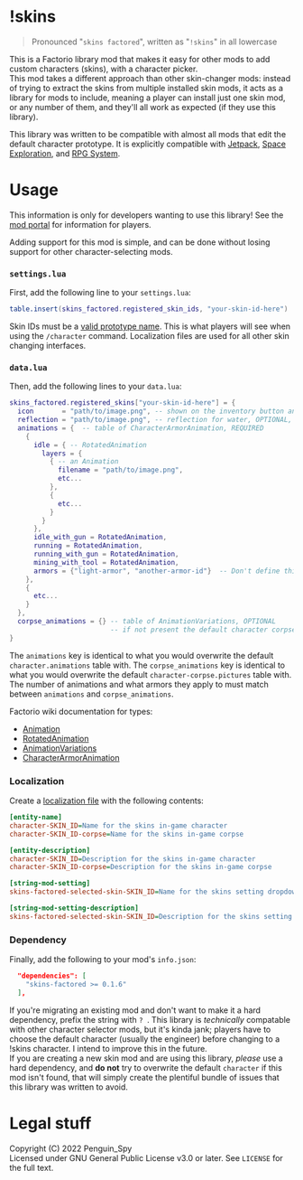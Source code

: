 # !skins
> Pronounced "`skins factored`", written as "`!skins`" in all lowercase

This is a Factorio library mod that makes it easy for other mods to add custom characters (skins), with a character picker.  
This mod takes a different approach than other skin-changer mods: instead of trying to extract the skins from multiple installed skin mods, it acts as a library for mods to include, meaning a player can install just one skin mod, or any number of them, and they'll all work as expected (if they use this library).

This library was written to be compatible with almost all mods that edit the default character prototype. It is explicitly compatible with [Jetpack](https://mods.factorio.com/mod/jetpack), [Space Exploration](https://mods.factorio.com/mod/space-exploration), and [RPG System](https://mods.factorio.com/mod/RPGsystem).

# Usage
This information is only for developers wanting to use this library! See the [mod portal](https://mods.factorio.com/mod/skins-factored) for information for players.

Adding support for this mod is simple, and can be done without losing support for other character-selecting mods.  

### `settings.lua`
First, add the following line to your `settings.lua`:
```lua
table.insert(skins_factored.registered_skin_ids, "your-skin-id-here")
```
Skin IDs must be a [valid prototype name](https://wiki.factorio.com/PrototypeBase#name "PrototypeBase - Factorio Wiki"). This is what players will see when using the `/character` command. Localization files are used for all other skin changing interfaces.

### `data.lua`
Then, add the following lines to your `data.lua`:
```lua
skins_factored.registered_skins["your-skin-id-here"] = {
  icon       = "path/to/image.png", -- shown on the inventory button and in the gui, REQUIRED
  reflection = "path/to/image.png", -- reflection for water, OPTIONAL, will default to the default player's texture
  animations = {  -- table of CharacterArmorAnimation, REQUIRED
    {
      idle = { -- RotatedAnimation
        layers = {
          { -- an Animation
            filename = "path/to/image.png",
            etc...
          },
          {
            etc...
          }
        }
      },
      idle_with_gun = RotatedAnimation,
      running = RotatedAnimation,
      running_with_gun = RotatedAnimation,
      mining_with_tool = RotatedAnimation,
      armors = {"light-armor", "another-armor-id"}  -- Don't define this if you want these animations to be used for the player without armor.
    },
    {
      etc...
    }
  },
  corpse_animations = {} -- table of AnimationVariations, OPTIONAL
                         -- if not present the default character corpse entity is used (no custom corpse is generated)
}
```
The `animations` key is identical to what you would overwrite the default `character.animations` table with. The `corpse_animations` key is identical to what you would overwrite the default `character-corpse.pictures` table with.  
The number of animations and what armors they apply to must match between `animations` and `corpse_animations`.

Factorio wiki documentation for types:  
- [Animation](https://wiki.factorio.com/Types/Animation)
- [RotatedAnimation](https://wiki.factorio.com/Types/RotatedAnimation)
- [AnimationVariations](https://wiki.factorio.com/Types/AnimationVariations)
- [CharacterArmorAnimation](https://wiki.factorio.com/Types/CharacterArmorAnimation)


### Localization
Create a [localization file](https://wiki.factorio.com/Tutorial:Localisation) with the following contents: 
```ini
[entity-name]
character-SKIN_ID=Name for the skins in-game character
character-SKIN_ID-corpse=Name for the skins in-game corpse

[entity-description]
character-SKIN_ID=Description for the skins in-game character
character-SKIN_ID-corpse=Description for the skins in-game corpse

[string-mod-setting]
skins-factored-selected-skin-SKIN_ID=Name for the skins setting dropdown item

[string-mod-setting-description]
skins-factored-selected-skin-SKIN_ID=Description for the skins setting dropdown item
```

### Dependency
Finally, add the following to your mod's `info.json`:
```json
  "dependencies": [
    "skins-factored >= 0.1.6"
  ],
```
If you're migrating an existing mod and don't want to make it a hard dependency, prefix the string with `? `. This library is *technically* compatable with other character selector mods, but it's kinda jank; players have to choose the default character (usually the engineer) before changing to a !skins character. I intend to improve this in the future.  
If you are creating a new skin mod and are using this library, *please* use a hard dependency, and **do not** try to overwrite the default `character` if this mod isn't found, that will simply create the plentiful bundle of issues that this library was written to avoid.

# Legal stuff
Copyright (C) 2022  Penguin_Spy  
Licensed under GNU General Public License v3.0 or later. See `LICENSE` for the full text.  

